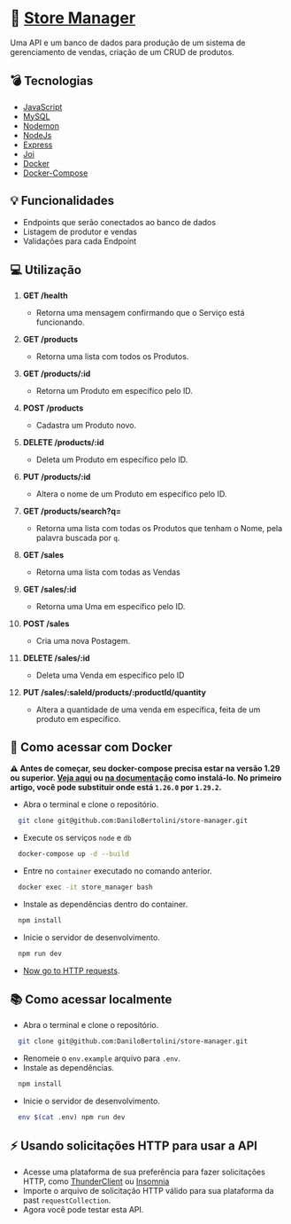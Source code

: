 # :pencil: [Store Manager]()

Uma API e um banco de dados para produção de um sistema de gerenciamento de vendas, criação de um CRUD de produtos.

## :bomb: Tecnologias

- [JavaScript](https://developer.mozilla.org/en-US/docs/Web/JavaScript)
- [MySQL](https://www.mysql.com/)
- [Nodemon](https://nodemon.io/)
- [NodeJs](https://nodejs.org/en)
- [Express](https://expressjs.com/)
- [Joi](https://joi.dev/)
- [Docker](https://www.docker.com/)
- [Docker-Compose](https://docs.docker.com/compose/)

## :bulb: Funcionalidades

- Endpoints que serão conectados ao banco de dados
- Listagem de produtor e vendas
- Validações para cada Endpoint

## :computer: Utilização

1. **GET /health**
   - Retorna uma mensagem confirmando que o Serviço está funcionando.

2. **GET /products**
   - Retorna uma lista com todos os Produtos.

3. **GET /products/:id**
   - Retorna um Produto em específico pelo ID.
   
4. **POST /products**
   - Cadastra um Produto novo.

5. **DELETE /products/:id**
   - Deleta um Produto em específico pelo ID.

6. **PUT /products/:id**
   - Altera o nome de um Produto em específico pelo ID.

7. **GET /products/search?q=**
   - Retorna uma lista com todas os Produtos que tenham o Nome, pela palavra buscada por `q`.

8. **GET /sales**
   - Retorna uma lista com todas as Vendas

9. **GET /sales/:id**
   - Retorna uma Uma em específico pelo ID.

10. **POST /sales**
    - Cria uma nova Postagem.

11. **DELETE /sales/:id**
    - Deleta uma Venda em específico pelo ID

12. **PUT /sales/:saleId/products/:productId/quantity**
    - Altera a quantidade de uma venda em específica, feita de um produto em específico.


## :whale2: Como acessar com Docker
  **:warning: Antes de começar, seu docker-compose precisa estar na versão 1.29 ou superior. [Veja aqui](https://www.digitalocean.com/community/tutorials/how-to-install-and-use-docker-compose-on-ubuntu-20-04-pt) ou [na documentação](https://docs.docker.com/compose/install/) como instalá-lo. No primeiro artigo, você pode substituir onde está `1.26.0` por `1.29.2`.**

  - Abra o terminal e clone o repositório.
  ```bash
    git clone git@github.com:DaniloBertolini/store-manager.git
  ```
  - Execute os serviços `node` e `db`
  ```bash
    docker-compose up -d --build
  ```
  - Entre no `container` executado no comando anterior.
  ```bash
    docker exec -it store_manager bash
  ```
  - Instale as dependências dentro do container.
  ```bash
    npm install
  ```
  - Inicie o servidor de desenvolvimento.
  ```bash
    npm run dev
  ```
  - [Now go to HTTP requests](#http).

## :books: Como acessar localmente

  - Abra o terminal e clone o repositório.
  ```bash
    git clone git@github.com:DaniloBertolini/store-manager.git
  ```
  - Renomeie o `env.example` arquivo para `.env`.
  - Instale as dependências.
  ```bash
    npm install
  ```
  - Inicie o servidor de desenvolvimento.
  ```bash
    env $(cat .env) npm run dev
  ```

## :zap: Usando solicitações HTTP para usar a API
  - Acesse uma plataforma de sua preferência para fazer solicitações HTTP, como [ThunderClient](https://www.thunderclient.com/) ou [Insomnia](https://insomnia.rest/) 
  - Importe o arquivo de solicitação HTTP válido para sua plataforma da past `requestCollection`.
  - Agora você pode testar esta API.
